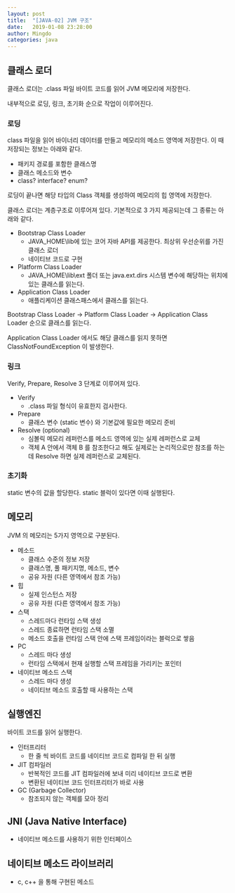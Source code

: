 ```yaml
---
layout: post
title:  "[JAVA-02] JVM 구조"
date:   2019-01-08 23:28:00
author: Mingdo
categories: java
---
```


## 클래스 로더

클래스 로더는 .class 파일 바이트 코드를 읽어 JVM 메모리에 저장한다.

내부적으로 로딩, 링크, 초기화 순으로 작업이 이루어진다.

### 로딩

class 파일을 읽어 바이너리 데이터를 만들고 메모리의 메소드 영역에 저장한다. 이 때 저장되는 정보는 아래와 같다.

- 패키지 경로를 포함한 클래스명
- 클래스 메소드와 변수
- class? interface? enum?

로딩이 끝나면 해당 타입의 Class 객체를 생성하여 메모리의 힙 영역에 저장한다.



클래스 로더는 계층구조로 이루어져 있다. 기본적으로 3 가지 제공되는데 그 종류는 아래와 같다.

- Bootstrap Class Loader
  - JAVA_HOME\lib에 있는 코어 자바 API를 제공한다. 최상위 우선순위를 가진 클래스 로더
  - 네이티브 코드로 구현
- Platform Class Loader
  - JAVA_HOME\lib\ext 폴더 또는 java.ext.dirs 시스템 변수에 해당하는 위치에 있는 클래스를 읽는다.
- Application Class Loader
  - 애플리케이션 클래스패스에서 클래스를 읽는다.

Bootstrap Class Loader -> Platform Class Loader -> Application Class Loader 순으로 클래스를 읽는다.

Application Class Loader 에서도 해당 클래스를 읽지 못하면 ClassNotFoundException 이 발생한다.

### 링크

Verify, Prepare, Resolve 3 단계로 이루어져 있다.

- Verify
  - .class 파일 형식이 유효한지 검사한다.
- Prepare
  - 클래스 변수 (static 변수) 와 기본값에 필요한 메모리 준비
- Resolve (optional)
  - 심볼릭 메모리 레퍼런스를 메소드 영역에 있는 실제 레퍼런스로 교체
  - 객체 A 안에서 객체 B 를 참조한다고 해도 실제로는 논리적으로만 참조를 하는데 Resolve 하면 실제 레퍼런스로 교체된다.

### 초기화

static 변수의 값을 할당한다. static 블럭이 있다면 이때 실행된다.





## 메모리

JVM 의 메모리는 5가지 영역으로 구분된다.

- 메소드
  - 클래스 수준의 정보 저장
  - 클래스명, 풀 패키지명, 메소드, 변수
  - 공유 자원 (다른 영역에서 참조 가능)
- 힙
  - 실제 인스턴스 저장
  - 공유 자원 (다른 영역에서 참조 가능)
- 스택
  - 스레드마다 런타임 스택 생성
  - 스레드 종료하면 런타임 스택 소멸
  - 메소드 호출을 런타임 스택 안에 스택 프레임이라는 블럭으로 쌓음
- PC
  - 스레드 마다 생성
  - 런타임 스택에서 현재 실행할 스택 프레임을 가리키는 포인터
- 네이티브 메소드 스택
  - 스레드 마다 생성
  - 네이티브 메소드 호출할 때 사용하는 스택





## 실행엔진

바이트 코드를 읽어 실행한다.

- 인터프리터
  - 한 줄 씩 바이트 코드를 네이티브 코드로 컴파일 한 뒤 실행
- JIT 컴파일러
  - 반복적인 코드를 JIT 컴파일러에 보내 미리 네이티브 코드로 변환
  - 변환된 네이티브 코드 인터프리터가 바로 사용
- GC (Garbage Collector)
  - 참조되지 않는 객체를 모아 정리





## JNI (Java Native Interface)

- 네이티브 메소드를 사용하기 위한 인터페이스





## 네이티브 메소드 라이브러리

- c, c++ 을 통해 구현된 메소드
